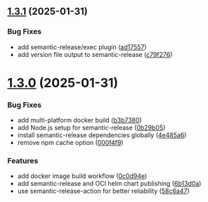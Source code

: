 ## [1.3.1](https://github.com/gurghet/github-deploy-key-operator/compare/v1.3.0...v1.3.1) (2025-01-31)


### Bug Fixes

* add semantic-release/exec plugin ([ad17557](https://github.com/gurghet/github-deploy-key-operator/commit/ad175575abad18bd7d7fc0a46beeccb746a790c9))
* add version file output to semantic-release ([c79f276](https://github.com/gurghet/github-deploy-key-operator/commit/c79f276dce47417f56b3e60733497537efa698d9))

# [1.3.0](https://github.com/gurghet/github-deploy-key-operator/compare/v1.2.3...v1.3.0) (2025-01-31)


### Bug Fixes

* add multi-platform docker build ([b3b7380](https://github.com/gurghet/github-deploy-key-operator/commit/b3b7380813ec1e58973154690b65d662c2d73058))
* add Node.js setup for semantic-release ([0b29b05](https://github.com/gurghet/github-deploy-key-operator/commit/0b29b05b3ae87311442dc543db85d94506c185cb))
* install semantic-release dependencies globally ([4e485a6](https://github.com/gurghet/github-deploy-key-operator/commit/4e485a663b40f95feef96927457145f72e25a906))
* remove npm cache option ([000f4f9](https://github.com/gurghet/github-deploy-key-operator/commit/000f4f99686855410f2dda1c3ef8764d98bcb552))


### Features

* add docker image build workflow ([0c0d94e](https://github.com/gurghet/github-deploy-key-operator/commit/0c0d94ede7ce5acc5ba132b1d51e23c34033ee8b))
* add semantic-release and OCI helm chart publishing ([6b13d0a](https://github.com/gurghet/github-deploy-key-operator/commit/6b13d0a70c91a63b1b405e0b09c2b18e814a4300))
* use semantic-release-action for better reliability ([58c6a47](https://github.com/gurghet/github-deploy-key-operator/commit/58c6a47fa7190fa76d39748d0a93855628b58051))
